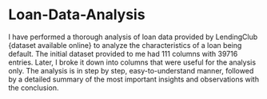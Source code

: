 # Loan-Data-Analysis
I have performed a thorough analysis of loan data provided by LendingClub {dataset available online} to analyze the characteristics of a loan being default. The initial dataset provided to me had 111 columns with 39716 entries. Later, I broke it down into columns that were useful for the analysis only. The analysis is in step by step, easy-to-understand manner, followed by a detailed summary of the most important insights and observations with the conclusion.

